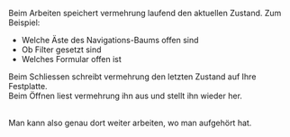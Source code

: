 Beim Arbeiten speichert vermehrung laufend den aktuellen Zustand. Zum Beispiel:

- Welche Äste des Navigations-Baums offen sind
- Ob Filter gesetzt sind
- Welches Formular offen ist

Beim Schliessen schreibt vermehrung den letzten Zustand auf Ihre Festplatte.<br/>
Beim Öffnen liest vermehrung ihn aus und stellt ihn wieder her.<br/><br/>

Man kann also genau dort weiter arbeiten, wo man aufgehört hat.
